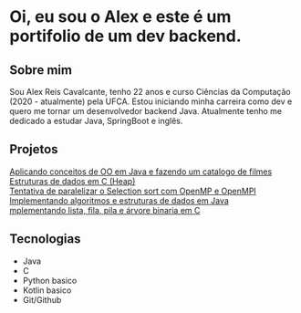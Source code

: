 # Oi, eu sou o Alex e este é um portifolio de um dev backend.
## Sobre mim
Sou Alex Reis Cavalcante, tenho 22 anos e curso Ciências da Computação (2020 - atualmente) pela UFCA. Estou iniciando minha carreira como dev e quero me tornar um desenvolvedor backend Java. Atualmente tenho me dedicado a estudar Java, SpringBoot e inglês.
## Projetos
[Aplicando conceitos de OO em Java e fazendo um catalogo de filmes](https://github.com/AlexReisC/Catalogo-de-Filmes)<br>
[Estruturas de dados em C (Heap)](https://github.com/AlexReisC/Fuga-da-Galaxia)<br>
[Tentativa de paralelizar o Selection sort com OpenMP e OpenMPI](https://github.com/AlexReisC/selection-Sort-Paralelo)<br>
[Implementando algoritmos e estruturas de dados em Java](https://github.com/AlexReisC/Algoritmos-e-Estruturas-de-Dados-em-Java)<br>
[mplementando lista, fila, pila e árvore binaria em C](https://github.com/AlexReisC/Exercicios_AED1)
## Tecnologias
- Java
- C
- Python basico
- Kotlin basico
- Git/Github
